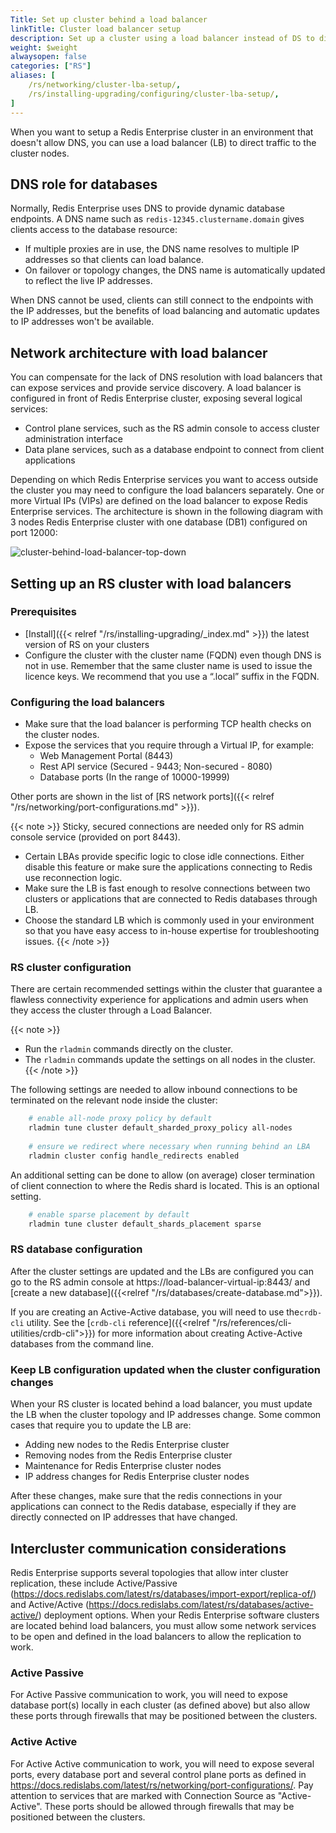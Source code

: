 ```yaml
---
Title: Set up cluster behind a load balancer
linkTitle: Cluster load balancer setup
description: Set up a cluster using a load balancer instead of DS to direct traffic to cluster nodes.
weight: $weight
alwaysopen: false
categories: ["RS"]
aliases: [
    /rs/networking/cluster-lba-setup/,
    /rs/installing-upgrading/configuring/cluster-lba-setup/,
]
---
```

When you want to setup a Redis Enterprise cluster in an environment that doesn't allow DNS, you can use a load balancer (LB) to direct traffic to the cluster nodes.

## DNS role for databases

Normally, Redis Enterprise uses DNS to provide dynamic database endpoints.
A DNS name such as `redis-12345.clustername.domain` gives clients access to the database resource:

- If multiple proxies are in use, the DNS name resolves to multiple IP addresses so that clients can load balance.
- On failover or topology changes, the DNS name is automatically updated to reflect the live IP addresses.

When DNS cannot be used, clients can still connect to the endpoints with the IP addresses,
but the benefits of load balancing and automatic updates to IP addresses won't be available.

## Network architecture with load balancer

You can compensate for the lack of DNS resolution with load balancers that can expose services and provide service discovery.
A load balancer is configured in front of Redis Enterprise cluster, exposing several logical services:

- Control plane services, such as the RS admin console to access cluster administration interface
- Data plane services, such as a database endpoint to connect from client applications

Depending on which Redis Enterprise services you want to access outside the cluster you may need to configure the load balancers separately.
One or more Virtual IPs (VIPs) are defined on the load balancer to expose Redis Enterprise services.
The architecture is shown in the following diagram with 3 nodes Redis Enterprise cluster with one database (DB1) configured on port 12000:

![cluster-behind-load-balancer-top-down](/images/rs/cluster-behind-load-balancer-top-down.png "cluster-behind-load-balancer-top-down")
## Setting up an RS cluster with load balancers

### Prerequisites

- [Install]({{< relref "/rs/installing-upgrading/_index.md" >}}) the latest version of RS on your clusters
- Configure the cluster with the cluster name (FQDN) even though DNS is not in use.
    Remember that the same cluster name is used to issue the licence keys.
    We recommend that you use a “.local” suffix in the FQDN.

### Configuring the load balancers

- Make sure that the load balancer is performing TCP health checks on the cluster nodes.
- Expose the services that you require through a Virtual IP, for example:
    - Web Management Portal (8443)
    - Rest API service (Secured - 9443; Non-secured - 8080)
    - Database ports (In the range of 10000-19999)

Other ports are shown in the list of [RS network ports]({{< relref "/rs/networking/port-configurations.md" >}}).

{{< note >}}
Sticky, secured connections are needed only for RS admin console service (provided on port 8443).

- Certain LBAs provide specific logic to close idle connections. Either disable this feature or make sure the applications connecting to Redis use reconnection logic.
- Make sure the LB is fast enough to resolve connections between two clusters or applications that are connected to Redis databases through LB.
- Choose the standard LB which is commonly used in your environment so that you have easy access to in-house expertise for troubleshooting issues.
{{< /note >}}

### RS cluster configuration

There are certain recommended settings within the cluster that guarantee a flawless connectivity experience for applications and admin users when they access the cluster through a Load Balancer.

{{< note >}}
- Run the `rladmin` commands directly on the cluster.
- The `rladmin` commands update the settings on all nodes in the cluster.
{{< /note >}}

The following settings are needed to allow inbound connections to be terminated on the relevant node inside the cluster:
```sh
    # enable all-node proxy policy by default
    rladmin tune cluster default_sharded_proxy_policy all-nodes
    
    # ensure we redirect where necessary when running behind an LBA
    rladmin cluster config handle_redirects enabled
```

An additional setting can be done to allow (on average) closer termination of client connection to where the Redis shard is located. This is an optional setting.

```sh
    # enable sparse placement by default
    rladmin tune cluster default_shards_placement sparse
```

### RS database configuration

After the cluster settings are updated and the LBs are configured you can go to the RS admin console at https://load-balancer-virtual-ip:8443/ and [create a new database]({{<relref "/rs/databases/create-database.md">}}). 

If you are creating an Active-Active database, you will need to use the`crdb-cli` utility. See the [`crdb-cli` reference]({{<relref "/rs/references/cli-utilities/crdb-cli">}}) for more information about creating Active-Active databases from the command line.

### Keep LB configuration updated when the cluster configuration changes

When your RS cluster is located behind a load balancer, you must update the LB when the cluster topology and IP addresses change.
Some common cases that require you to update the LB are:

- Adding new nodes to the Redis Enterprise cluster
- Removing nodes from the Redis Enterprise cluster
- Maintenance for Redis Enterprise cluster nodes
- IP address changes for Redis Enterprise cluster nodes

After these changes, make sure that the redis connections in your applications can connect to the Redis database,
especially if they are directly connected on IP addresses that have changed.

## Intercluster communication considerations

Redis Enterprise supports several topologies that allow inter cluster replication, these include Active/Passive (https://docs.redislabs.com/latest/rs/databases/import-export/replica-of/) and Active/Active (https://docs.redislabs.com/latest/rs/databases/active-active/) deployment options.
When your Redis Enterprise software clusters are located behind load balancers, you must allow some network services to be open and defined in the load balancers to allow the replication to work.

### Active Passive 

For Active Passive communication to work, you will need to expose database port(s) locally in each cluster (as defined above) but also allow these ports through firewalls that may be positioned between the clusters.

### Active Active

For Active Active communication to work, you will need to expose several ports, every database port and several control plane ports as defined in https://docs.redislabs.com/latest/rs/networking/port-configurations/. Pay attention to services that are marked with Connection Source as "Active-Active". These ports should be allowed through firewalls that may be positioned between the clusters.

